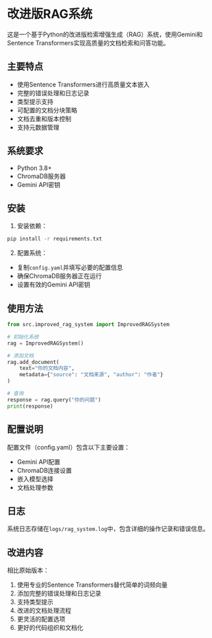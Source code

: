 # 改进版RAG系统

这是一个基于Python的改进版检索增强生成（RAG）系统，使用Gemini和Sentence Transformers实现高质量的文档检索和问答功能。

## 主要特点

- 使用Sentence Transformers进行高质量文本嵌入
- 完整的错误处理和日志记录
- 类型提示支持
- 可配置的文档分块策略
- 文档去重和版本控制
- 支持元数据管理

## 系统要求

- Python 3.8+
- ChromaDB服务器
- Gemini API密钥

## 安装

1. 安装依赖：
```bash
pip install -r requirements.txt
```

2. 配置系统：
- 复制`config.yaml`并填写必要的配置信息
- 确保ChromaDB服务器正在运行
- 设置有效的Gemini API密钥

## 使用方法

```python
from src.improved_rag_system import ImprovedRAGSystem

# 初始化系统
rag = ImprovedRAGSystem()

# 添加文档
rag.add_document(
    text="你的文档内容",
    metadata={"source": "文档来源", "author": "作者"}
)

# 查询
response = rag.query("你的问题")
print(response)
```

## 配置说明

配置文件（config.yaml）包含以下主要设置：

- Gemini API配置
- ChromaDB连接设置
- 嵌入模型选择
- 文档处理参数

## 日志

系统日志存储在`logs/rag_system.log`中，包含详细的操作记录和错误信息。

## 改进内容

相比原始版本：

1. 使用专业的Sentence Transformers替代简单的词频向量
2. 添加完整的错误处理和日志记录
3. 支持类型提示
4. 改进的文档处理流程
5. 更灵活的配置选项
6. 更好的代码组织和文档化 